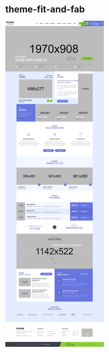# theme-fit-and-fab

![Alt text](https://github.com/aang-naja/theme-fit-and-fab/blob/master/screenshot.png "Optional Title")
